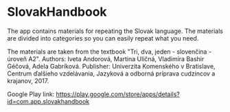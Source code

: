 # SlovakHandbook

The app contains materials for repeating the Slovak language. The materials are divided into categories so you can easily repeat what you need. 

The materials are taken from the textbook "Tri, dva, jeden - slovenčina - úroveň A2". 
Authors: Iveta Andorová, Martina Uličná, Vladimíra Bashir Géčová, Adela Gabríková.
Publisher: Univerzita Komenského v Bratislave, Centrum ďalšieho vzdelávania, Jazyková a odborná príprava cudzincov a krajanov, 2017.


Google Play link: https://play.google.com/store/apps/details?id=com.app.slovakhandbook
